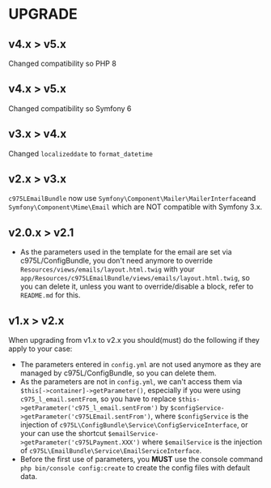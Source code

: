 # UPGRADE

## v4.x > v5.x

Changed compatibility so PHP 8

## v4.x > v5.x

Changed compatibility so Symfony 6

## v3.x > v4.x

Changed `localizeddate` to `format_datetime`

## v2.x > v3.x

`c975LEmailBundle` now use `Symfony\Component\Mailer\MailerInterface`and `Symfony\Component\Mime\Email` which are NOT compatible with Symfony 3.x.

## v2.0.x > v2.1

- As the parameters used in the template for the email are set via c975L/ConfigBundle, you don't need anymore to override `Resources/views/emails/layout.html.twig` with your `app/Resources/c975LEmailBundle/views/emails/layout.html.twig`, so you can delete it, unless you want to override/disable a block, refer to `README.md` for this.

## v1.x > v2.x

When upgrading from v1.x to v2.x you should(must) do the following if they apply to your case:

- The parameters entered in `config.yml` are not used anymore as they are managed by c975L/ConfigBundle, so you can delete them.
- As the parameters are not in `config.yml`, we can't access them via `$this[->container]->getParameter()`, especially if you were using `c975_l_email.sentFrom`, so you have to replace `$this->getParameter('c975_l_email.sentFrom')` by `$configService->getParameter('c975LEmail.sentFrom')`, where `$configService` is the injection of `c975L\ConfigBundle\Service\ConfigServiceInterface`, or your can use the shortcut `$emailService->getParameter('c975LPayment.XXX')` where `$emailService` is the injection of `c975L\EmailBundle\Service\EmailServiceInterface`.
- Before the first use of parameters, you **MUST** use the console command `php bin/console config:create` to create the config files with default data.
